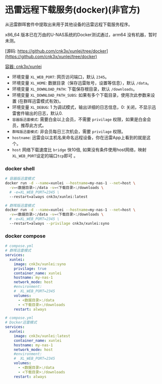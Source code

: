 # 迅雷远程下载服务(docker)(非官方)

从迅雷群晖套件中提取出来用于其他设备的迅雷远程下载服务程序。

x86_64 版本已在万由的U-NAS系统的Docker测试通过，arm64 没有机器，暂时未测。

[源码: https://github.com/cnk3x/xunlei/tree/docker](https://github.com/cnk3x/xunlei/tree/docker)

[容器: cnk3x/xunlei](https://hub.docker.com/r/cnk3x/xunlei)

- 环境变量 `XL_WEB_PORT`: 网页访问端口，默认 `2345`。
- 环境变量 `XL_HOME`: 数据目录（保存迅雷账号，设置等信息），默认 `/data`。
- 环境变量 `XL_DOWNLOAD_PATH`: 下载保存根目录，默认 `/downloads`。
- 环境变量 `XL_DOWNLOAD_PATH_SUBS`: 如果有多个下载目录，使用次此参数来设置 (在群晖迅雷模式有效)。
- 环境变量 `XL_DEBUG`: 1 为调试模式，输出详细的日志信息，0: 关闭，不显示迅雷套件输出的日志，默认0.
- `容器版迅雷模式`: 需要白金以上会员，不需要 `privilage` 权限，如果是白金会员，推荐此方式。 
- `群晖版迅雷模式`: 非会员每日三次机会，需要 `privilage` 权限。 
- `hostname`: 迅雷会以主机名来命名远程设备，你在迅雷App上看到的就是这个。 
- `host` 网络下载速度比 `bridge` 快10倍, 如果没有条件使用host网络，映射`XL_WEB_PORT`设定的端口`tcp`即可 。 

### docker shell

```bash
# 容器版迅雷模式
docker run -d --name=xunlei --hostname=my-nas-1 --net=host \
  -v=<数据目录>:/data -v=<下载目录>:/downloads \
  # -e=XL_WEB_PORT=2345 \
  --restart=always cnk3x/xunlei:latest
```

```bash
# 群晖版迅雷模式
docker run -d --name=xunlei --hostname=my-nas-1 --net=host \
  -v=<数据目录>:/data -v=<下载目录>:/downloads \
  # -e=XL_WEB_PORT=2345 \
  --restart=always --privilage cnk3x/xunlei:syno
```

### docker compose

```yaml
# compose.yml
# 群晖迅雷模式
services:
  xunlei:
    image: cnk3x/xunlei:syno
    privilage: true
    container_name: xunlei
    hostname: my-nas-1
    network_mode: host
    #environment:
    #  XL_WEB_PORT=2345
    volumes:
      - <数据目录>:/data
      - <下载目录>:/downloads
    restart: always
```

```yaml
# compose.yml
# Docker迅雷模式
services:
  xunlei:
    image: cnk3x/xunlei:latest
    container_name: xunlei
    hostname: my-nas-1
    network_mode: host
    #environment:
    #  XL_WEB_PORT=2345
    volumes:
      - <数据目录>:/data
      - <下载目录>:/downloads
    restart: always
```
 